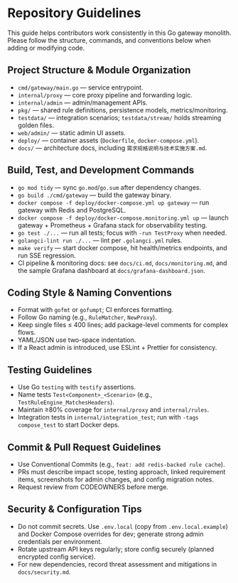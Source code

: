 # Repository Guidelines

This guide helps contributors work consistently in this Go gateway monolith. Please follow the structure, commands, and conventions below when adding or modifying code.

## Project Structure & Module Organization
- `cmd/gateway/main.go` — service entrypoint.
- `internal/proxy` — core proxy pipeline and forwarding logic.
- `internal/admin` — admin/management APIs.
- `pkg/` — shared rule definitions, persistence models, metrics/monitoring.
- `testdata/` — integration scenarios; `testdata/stream/` holds streaming golden files.
- `web/admin/` — static admin UI assets.
- `deploy/` — container assets (`Dockerfile`, `docker-compose.yml`).
- `docs/` — architecture docs, including `需求规格说明与技术实施方案.md`.

## Build, Test, and Development Commands
- `go mod tidy` — sync `go.mod`/`go.sum` after dependency changes.
- `go build ./cmd/gateway` — build the gateway binary.
- `docker compose -f deploy/docker-compose.yml up gateway` — run gateway with Redis and PostgreSQL.
- `docker compose -f deploy/docker-compose.monitoring.yml up` — launch gateway + Prometheus + Grafana stack for observability testing.
- `go test ./...` — run all tests; focus with `-run TestProxy` when needed.
- `golangci-lint run ./...` — lint per `.golangci.yml` rules.
- `make verify` — start docker compose, hit health/metrics endpoints, and run SSE regression.
- CI pipeline & monitoring docs: see `docs/ci.md`, `docs/monitoring.md`, and the sample Grafana dashboard at `docs/grafana-dashboard.json`.

## Coding Style & Naming Conventions
- Format with `gofmt` or `gofumpt`; CI enforces formatting.
- Follow Go naming (e.g., `RuleMatcher`, `NewProxy`).
- Keep single files ≤ 400 lines; add package-level comments for complex flows.
- YAML/JSON use two-space indentation.
- If a React admin is introduced, use ESLint + Prettier for consistency.

## Testing Guidelines
- Use Go `testing` with `testify` assertions.
- Name tests `Test<Component>_<Scenario>` (e.g., `TestRuleEngine_MatchesHeaders`).
- Maintain ≥80% coverage for `internal/proxy` and `internal/rules`.
- Integration tests in `internal/integration_test`; run with `-tags compose_test` to start Docker deps.

## Commit & Pull Request Guidelines
- Use Conventional Commits (e.g., `feat: add redis-backed rule cache`).
- PRs must describe impact scope, testing approach, linked requirement items, screenshots for admin changes, and config migration notes.
- Request review from CODEOWNERS before merge.

## Security & Configuration Tips
- Do not commit secrets. Use `.env.local` (copy from `.env.local.example`) and Docker Compose overrides for dev; generate strong admin credentials per environment.
- Rotate upstream API keys regularly; store config securely (planned encrypted config service).
- For new dependencies, record threat assessment and mitigations in `docs/security.md`.
